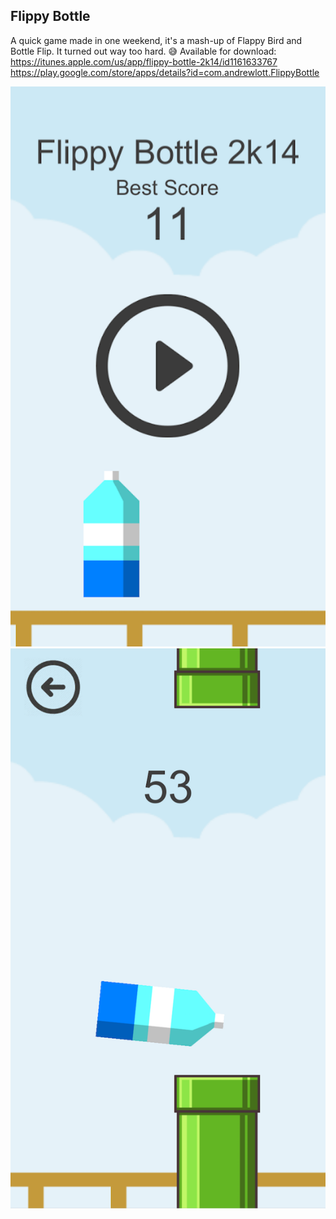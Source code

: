 ## Flippy Bottle

A quick game made in one weekend, it's a mash-up of Flappy Bird and Bottle Flip. It turned out way too hard. 😅 Available for download:  
https://itunes.apple.com/us/app/flippy-bottle-2k14/id1161633767  
https://play.google.com/store/apps/details?id=com.andrewlott.FlippyBottle


![Screenshot 1](https://github.com/andrewlott/flippy-bottle/blob/master/ScreenShots/Screen%20Shot%202016-10-04%20at%2010.36.45%20PM.png?raw=true)
![Screenshot 2](https://github.com/andrewlott/flippy-bottle/blob/master/ScreenShots/Screen%20Shot%202016-10-03%20at%2010.15.08%20PM.png?raw=true)
